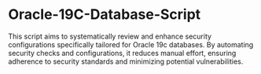 # Oracle-19C-Database-Script
This script aims to systematically review and enhance security configurations specifically tailored for Oracle 19c databases. By automating security checks and configurations, it reduces manual effort, ensuring adherence to security standards and minimizing potential vulnerabilities.

